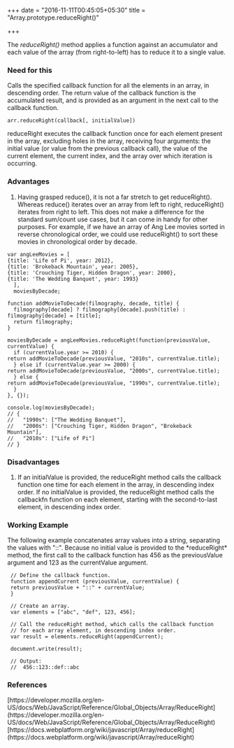 +++
date = "2016-11-11T00:45:05+05:30"
title = "Array.prototype.reduceRight()"

+++

The *reduceRight()* method applies a function against an accumulator and each value of the array (from right-to-left) has to reduce it to a single value.

<h3>Need for this</h3>
Calls the specified callback function for all the elements in an array, in descending order. The return value of the callback function is the accumulated result, and is provided as an argument in the next call to the callback function.

    arr.reduceRight(callback[, initialValue])

reduceRight executes the callback function once for each element present in the array, excluding holes in the array, receiving four arguments: the initial value (or value from the previous callback call), the value of the current element, the current index, and the array over which iteration is occurring.


<h3>Advantages</h3>
<ol>  
  <li>Having grasped reduce(), it is not a far stretch to get reduceRight(). Whereas reduce() iterates over an array from left to right, reduceRight() iterates from right to left. This does not make a difference for the standard sum/count use cases, but it can come in handy for other purposes. For example, if we have an array of Ang Lee movies sorted in reverse chronological order, we could use reduceRight() to sort these movies in chronological order by decade.</li>
</ol>

    var angLeeMovies = [
    {title: 'Life of Pi', year: 2012},
    {title: 'Brokeback Mountain', year: 2005},
    {title: 'Crouching Tiger, Hidden Dragon', year: 2000},
    {title: 'The Wedding Banquet', year: 1993}
      ],
      moviesByDecade;
    
    function addMovieToDecade(filmography, decade, title) {
      filmography[decade] ? filmography[decade].push(title) : filmography[decade] = [title];
      return filmography;
    }
    
    moviesByDecade = angLeeMovies.reduceRight(function(previousValue, currentValue) {
      if (currentValue.year >= 2010) {
    return addMovieToDecade(previousValue, "2010s", currentValue.title);
      } else if (currentValue.year >= 2000) {
    return addMovieToDecade(previousValue, "2000s", currentValue.title);
      } else {
    return addMovieToDecade(previousValue, "1990s", currentValue.title);
      }
    }, {});
    
    console.log(moviesByDecade);
    // {
    //   "1990s": ["The Wedding Banquet"],
    //   "2000s": ["Crouching Tiger, Hidden Dragon", "Brokeback Mountain"],
    //   "2010s": ["Life of Pi"]
    // }

<h3>Disadvantages</h3>
<ol>
  <li>If an initialValue is provided, the reduceRight method calls the callback function one time for each element in the array, in descending index order. If no initialValue is provided, the reduceRight method calls the callbackfn function on each element, starting with the second-to-last element, in descending index order.</li>
</ol>


<h3>Working Example</h3>
The following example concatenates array values into a string, separating the values with "::". Because no initial value is provided to the *reduceRight* method, the first call to the callback function has 456 as the previousValue argument and 123 as the currentValue argument.

     // Define the callback function.
     function appendCurrent (previousValue, currentValue) {
     return previousValue + "::" + currentValue;
     }
     
     // Create an array.
     var elements = ["abc", "def", 123, 456];
     
     // Call the reduceRight method, which calls the callback function
     // for each array element, in descending index order.
     var result = elements.reduceRight(appendCurrent);
     
     document.write(result);
     
     // Output:
     //  456::123::def::abc

<h3>References</h3>
[https://developer.mozilla.org/en-US/docs/Web/JavaScript/Reference/Global_Objects/Array/ReduceRight](https://developer.mozilla.org/en-US/docs/Web/JavaScript/Reference/Global_Objects/Array/ReduceRight)<br/>
[https://docs.webplatform.org/wiki/javascript/Array/reduceRight](https://docs.webplatform.org/wiki/javascript/Array/reduceRight)<br/>